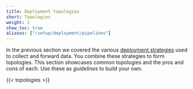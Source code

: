 ```yaml
---
title: Deployment topologies
short: Topologies
weight: 2
show_toc: true
aliases: ["/setup/deployment/pipelines"]
---
```


In the previous section we covered the various [deployment strategies][roles] used to collect and forward data. You combine these
strategies to form topologies. This section showcases common topologies and the pros and cons of each. Use these as _guidelines_ to build your own.

{{< topologies >}}

[roles]: /docs/setup/deployment/roles
